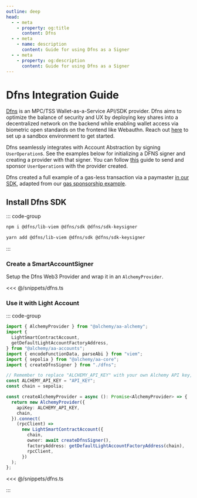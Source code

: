 ```yaml
---
outline: deep
head:
  - - meta
    - property: og:title
      content: Dfns
  - - meta
    - name: description
      content: Guide for using Dfns as a Signer
  - - meta
    - property: og:description
      content: Guide for using Dfns as a Signer
---
```


# Dfns Integration Guide

[Dfns](https://www.dfns.co) is an MPC/TSS Wallet-as-a-Service API/SDK provider. Dfns aims to optimize the balance of security and UX by deploying key shares into a decentralized network on the backend while enabling wallet access via biometric open standards on the frontend like Webauthn. Reach out [here](https://www.dfns.co/learn-more) to set up a sandbox environment to get started.

Dfns seamlessly integrates with Account Abstraction by signing `UserOperation`s. See the examples below for initializing a DFNS signer and creating a provider with that signer. You can follow [this](/tutorials/sponsoring-gas/sponsoring-gas.html) guide to send and sponsor `UserOperation`s with the provider created.

Dfns created a full example of a gas-less transaction via a paymaster [in our SDK](https://github.com/dfns/dfns-sdk-ts/tree/m/examples/libs/viem/alchemy-aa-gasless), adapted from our [gas sponsorship example](/tutorials/sponsoring-gas/sponsoring-gas.html).

## Install Dfns SDK

::: code-group

```bash [npm]
npm i @dfns/lib-viem @dfns/sdk @dfns/sdk-keysigner
```

```bash [yarn]
yarn add @dfns/lib-viem @dfns/sdk @dfns/sdk-keysigner
```

:::

### Create a SmartAccountSigner

Setup the Dfns Web3 Provider and wrap it in an `AlchemyProvider`.

<<< @/snippets/dfns.ts

### Use it with Light Account

::: code-group

```ts [example.ts]
import { AlchemyProvider } from "@alchemy/aa-alchemy";
import {
  LightSmartContractAccount,
  getDefaultLightAccountFactoryAddress,
} from "@alchemy/aa-accounts";
import { encodeFunctionData, parseAbi } from "viem";
import { sepolia } from "@alchemy/aa-core";
import { createDfnsSigner } from "./dfns";

// Remember to replace "ALCHEMY_API_KEY" with your own Alchemy API key, get one here: https://dashboard.alchemy.com/
const ALCHEMY_API_KEY = "API_KEY";
const chain = sepolia;

const createAlchemyProvider = async (): Promise<AlchemyProvider> => {
  return new AlchemyProvider({
    apiKey: ALCHEMY_API_KEY,
    chain,
  }).connect(
    (rpcClient) =>
      new LightSmartContractAccount({
        chain,
        owner: await createDfnsSigner(),
        factoryAddress: getDefaultLightAccountFactoryAddress(chain),
        rpcClient,
      })
  );
};
```

<<< @/snippets/dfns.ts

:::
